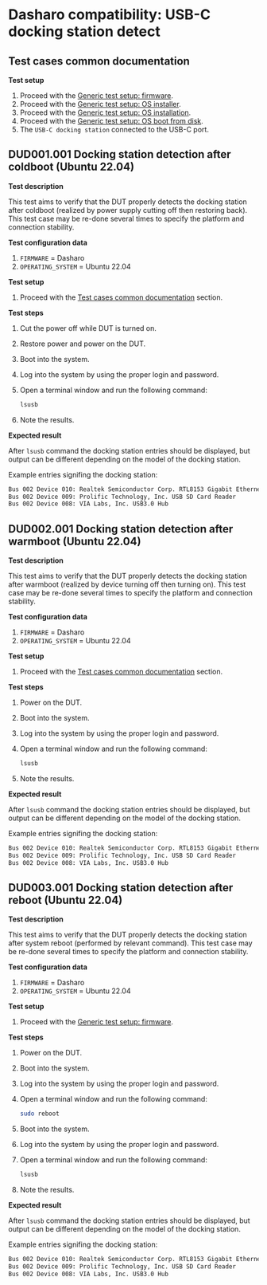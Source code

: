 # Dasharo compatibility: USB-C docking station detect

## Test cases common documentation

**Test setup**

1. Proceed with the
    [Generic test setup: firmware](../../generic-test-setup/#firmware).
1. Proceed with the
    [Generic test setup: OS installer](../../generic-test-setup/#os-installer).
1. Proceed with the
    [Generic test setup: OS installation](../../generic-test-setup/#os-installation).
1. Proceed with the
    [Generic test setup: OS boot from disk](../../generic-test-setup/#os-boot-from-disk).
1. The `USB-C docking station` connected to the USB-C port.

## DUD001.001 Docking station detection after coldboot (Ubuntu 22.04)

**Test description**

This test aims to verify that the DUT properly detects the docking station after
coldboot (realized by power supply cutting off then restoring back).
This test case may be re-done several times to specify the platform and
connection stability.

**Test configuration data**

1. `FIRMWARE` = Dasharo
1. `OPERATING_SYSTEM` = Ubuntu 22.04

**Test setup**

1. Proceed with the
    [Test cases common documentation](#test-cases-common-documentation) section.

**Test steps**

1. Cut the power off while DUT is turned on.
1. Restore power and power on the DUT.
1. Boot into the system.
1. Log into the system by using the proper login and password.
1. Open a terminal window and run the following command:

    ```bash
    lsusb
    ```

1. Note the results.

**Expected result**

After `lsusb` command the docking station entries should be displayed, but
output can be different depending on the model of the docking station.

Example entries signifing the docking station:

```bash
Bus 002 Device 010: Realtek Semiconductor Corp. RTL8153 Gigabit Ethernet Adapter
Bus 002 Device 009: Prolific Technology, Inc. USB SD Card Reader
Bus 002 Device 008: VIA Labs, Inc. USB3.0 Hub
```

## DUD002.001 Docking station detection after warmboot (Ubuntu 22.04)

**Test description**

This test aims to verify that the DUT properly detects the docking station
after warmboot (realized by device turning off then turning on). This test case
may be re-done several times to specify the platform and connection stability.

**Test configuration data**

1. `FIRMWARE` = Dasharo
1. `OPERATING_SYSTEM` = Ubuntu 22.04

**Test setup**

1. Proceed with the
    [Test cases common documentation](#test-cases-common-documentation) section.

**Test steps**

1. Power on the DUT.
1. Boot into the system.
1. Log into the system by using the proper login and password.
1. Open a terminal window and run the following command:

    ```bash
    lsusb
    ```

1. Note the results.

**Expected result**

After `lsusb` command the docking station entries should be displayed, but
output can be different depending on the model of the docking station.

Example entries signifing the docking station:

```bash
Bus 002 Device 010: Realtek Semiconductor Corp. RTL8153 Gigabit Ethernet Adapter
Bus 002 Device 009: Prolific Technology, Inc. USB SD Card Reader
Bus 002 Device 008: VIA Labs, Inc. USB3.0 Hub
```

## DUD003.001 Docking station detection after reboot (Ubuntu 22.04)

**Test description**

This test aims to verify that the DUT properly detects the docking station
after system reboot (performed by relevant command). This test case may be
re-done several times to specify the platform and connection stability.

**Test configuration data**

1. `FIRMWARE` = Dasharo
1. `OPERATING_SYSTEM` = Ubuntu 22.04

**Test setup**

1. Proceed with the
    [Generic test setup: firmware](../../generic-test-setup/#firmware).

**Test steps**

1. Power on the DUT.
1. Boot into the system.
1. Log into the system by using the proper login and password.
1. Open a terminal window and run the following command:

    ```bash
    sudo reboot
    ```

1. Boot into the system.
1. Log into the system by using the proper login and password.
1. Open a terminal window and run the following command:

    ```bash
    lsusb
    ```

1. Note the results.

**Expected result**

After `lsusb` command the docking station entries should be displayed, but
output can be different depending on the model of the docking station.

Example entries signifing the docking station:

```bash
Bus 002 Device 010: Realtek Semiconductor Corp. RTL8153 Gigabit Ethernet Adapter
Bus 002 Device 009: Prolific Technology, Inc. USB SD Card Reader
Bus 002 Device 008: VIA Labs, Inc. USB3.0 Hub
```
